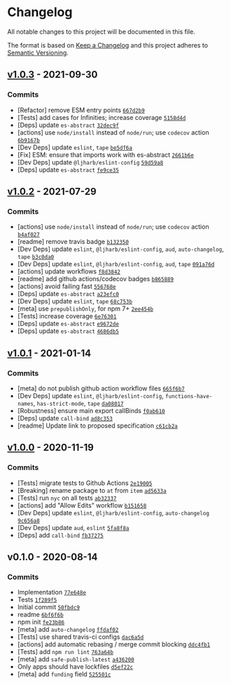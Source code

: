 # Changelog

All notable changes to this project will be documented in this file.

The format is based on [Keep a Changelog](https://keepachangelog.com/en/1.0.0/)
and this project adheres to [Semantic Versioning](https://semver.org/spec/v2.0.0.html).

## [v1.0.3](https://github.com/es-shims/Array.prototype.at/compare/v1.0.2...v1.0.3) - 2021-09-30

### Commits

- [Refactor] remove ESM entry points [`667d2b9`](https://github.com/es-shims/Array.prototype.at/commit/667d2b94aadfdbfd9e958c263c886a92b3b65965)
- [Tests] add cases for Infinities; increase coverage [`5158d4d`](https://github.com/es-shims/Array.prototype.at/commit/5158d4d1bd19ac1b6bb7d5a1f1e07dcf622020af)
- [Deps] update `es-abstract` [`32dec9f`](https://github.com/es-shims/Array.prototype.at/commit/32dec9fd71c97cf9cdca379167d7d29dc6858a63)
- [actions] use `node/install` instead of `node/run`; use `codecov` action [`6b9167b`](https://github.com/es-shims/Array.prototype.at/commit/6b9167bb8351a6b0ff8c6fcf2e08ece3ea61a072)
- [Dev Deps] update `eslint`, `tape` [`be5df6a`](https://github.com/es-shims/Array.prototype.at/commit/be5df6a638f18e3069ebc5c9ecb4b524ffa2ec61)
- [Fix] ESM: ensure that imports work with es-abstract [`2661b6e`](https://github.com/es-shims/Array.prototype.at/commit/2661b6e34f4dadec2caf6ce56f2d9219dbac94dd)
- [Dev Deps] update `@ljharb/eslint-config` [`59d59a8`](https://github.com/es-shims/Array.prototype.at/commit/59d59a898401fd797042da4a659a1a60e939064b)
- [Deps] update `es-abstract` [`fe9ce35`](https://github.com/es-shims/Array.prototype.at/commit/fe9ce351f2ed75679bcaaeb90da35cb6d5d6934b)

## [v1.0.2](https://github.com/es-shims/Array.prototype.at/compare/v1.0.1...v1.0.2) - 2021-07-29

### Commits

- [actions] use `node/install` instead of `node/run`; use `codecov` action [`b4af027`](https://github.com/es-shims/Array.prototype.at/commit/b4af027a0006afd39698b95ab4f311e08c661345)
- [readme] remove travis badge [`b132350`](https://github.com/es-shims/Array.prototype.at/commit/b1323509f258d84f9e6f73bb29cab419baf4a310)
- [Dev Deps] update `eslint`, `@ljharb/eslint-config`, `aud`, `auto-changelog`, `tape` [`b3c0da0`](https://github.com/es-shims/Array.prototype.at/commit/b3c0da0c12cb90340f103d396f3fd2c29ab2d266)
- [Dev Deps] update `eslint`, `@ljharb/eslint-config`, `aud`, `tape` [`091a76d`](https://github.com/es-shims/Array.prototype.at/commit/091a76d64ce8196f47f7b49c2b0243b0877cc1bc)
- [actions] update workflows [`f8d3842`](https://github.com/es-shims/Array.prototype.at/commit/f8d3842d30fc5030cd0fe662b32db9334a557c5c)
- [readme] add github actions/codecov badges [`b865889`](https://github.com/es-shims/Array.prototype.at/commit/b86588935f7afc5dcf504e712bb01c6006eb36ed)
- [actions] avoid failing fast [`556768e`](https://github.com/es-shims/Array.prototype.at/commit/556768ea15585e2172ee8a5076ea38abd5fa5cdb)
- [Deps] update `es-abstract` [`a23efc0`](https://github.com/es-shims/Array.prototype.at/commit/a23efc0b4b036c0094622238fa4e0b00f2c976aa)
- [Dev Deps] update `eslint`, `tape` [`68c753b`](https://github.com/es-shims/Array.prototype.at/commit/68c753bb919a62154908a4501c2a9fdd6d4f5057)
- [meta] use `prepublishOnly`, for npm 7+ [`2ee454b`](https://github.com/es-shims/Array.prototype.at/commit/2ee454b614c05267085cbcddb78b48feeded88da)
- [Tests] increase coverage [`6e76301`](https://github.com/es-shims/Array.prototype.at/commit/6e763012b721444ad16d23b949d8ec96c0e2f716)
- [Deps] update `es-abstract` [`e9672de`](https://github.com/es-shims/Array.prototype.at/commit/e9672deb8361cc95c51ee60cb4c2c9f3b523464c)
- [Deps] update `es-abstract` [`4686db5`](https://github.com/es-shims/Array.prototype.at/commit/4686db562857d614ae52dcc249b33779402795b7)

## [v1.0.1](https://github.com/es-shims/Array.prototype.at/compare/v1.0.0...v1.0.1) - 2021-01-14

### Commits

- [meta] do not publish github action workflow files [`665f6b7`](https://github.com/es-shims/Array.prototype.at/commit/665f6b766fbfbd6d30fa6da6df8866cd37d8640e)
- [Dev Deps] update `eslint`, `@ljharb/eslint-config`, `functions-have-names`, `has-strict-mode`, `tape` [`da08017`](https://github.com/es-shims/Array.prototype.at/commit/da080173d5f8c60f34a17b4570474ea47307c7ac)
- [Robustness] ensure main export callBinds [`f0ab610`](https://github.com/es-shims/Array.prototype.at/commit/f0ab6105d48f9ee8d899fcd066611478677a35ff)
- [Deps] update `call-bind` [`ad8c353`](https://github.com/es-shims/Array.prototype.at/commit/ad8c353a35f6c30b162f56a12a0e53cbd90545b8)
- [readme] Update link to proposed specification [`c61cb2a`](https://github.com/es-shims/Array.prototype.at/commit/c61cb2a0222b1b2c94a94a5fe2159df6cef20df7)

## [v1.0.0](https://github.com/es-shims/Array.prototype.at/compare/v0.1.0...v1.0.0) - 2020-11-19

### Commits

- [Tests] migrate tests to Github Actions [`2e19005`](https://github.com/es-shims/Array.prototype.at/commit/2e1900557de3d535b2f98d4acdfcc168a0d2493b)
- [Breaking] rename package to `at` from `item` [`ad5633a`](https://github.com/es-shims/Array.prototype.at/commit/ad5633a5e65e120f88bdec0218ba12f6877d28fa)
- [Tests] run `nyc` on all tests [`ab32337`](https://github.com/es-shims/Array.prototype.at/commit/ab32337a861741cc6f8fa47cd345f1f49f65f412)
- [actions] add "Allow Edits" workflow [`b151658`](https://github.com/es-shims/Array.prototype.at/commit/b15165887970616e71b3f365e1c2c5da3c9531ae)
- [Dev Deps] update `eslint`, `@ljharb/eslint-config`, `auto-changelog` [`9c656a8`](https://github.com/es-shims/Array.prototype.at/commit/9c656a8ddab82c9f047bb1efa0523cc63d3fded7)
- [Dev Deps] update `aud`, `eslint` [`5fa8f8a`](https://github.com/es-shims/Array.prototype.at/commit/5fa8f8afd2cd3ee74d193404363a3947a1ec3730)
- [Deps] add `call-bind` [`fb37275`](https://github.com/es-shims/Array.prototype.at/commit/fb37275bcd07b06175194937a28fc9b65fe57f89)

## v0.1.0 - 2020-08-14

### Commits

- Implementation [`77e648e`](https://github.com/es-shims/Array.prototype.at/commit/77e648ea2c5ef2236c248691abca94cae1188fa9)
- Tests [`1f289f5`](https://github.com/es-shims/Array.prototype.at/commit/1f289f563e08b6228da6c939281f4597ab82cead)
- Initial commit [`50fbdc9`](https://github.com/es-shims/Array.prototype.at/commit/50fbdc951d03131b11a3a1b6fe0dd9ca06587909)
- readme [`6bf6f6b`](https://github.com/es-shims/Array.prototype.at/commit/6bf6f6b639cdbccb2e1dd7d5f713ce5d60eda2f5)
- npm init [`fe23b86`](https://github.com/es-shims/Array.prototype.at/commit/fe23b8692a026659562b2924e2372cd2f811c41c)
- [meta] add `auto-changelog` [`ffdaf02`](https://github.com/es-shims/Array.prototype.at/commit/ffdaf02675b96bafb959725d2651e19ab7cd9d22)
- [Tests] use shared travis-ci configs [`dac6a5d`](https://github.com/es-shims/Array.prototype.at/commit/dac6a5dc266bc3b89192260b992c4dc90b36db8f)
- [actions] add automatic rebasing / merge commit blocking [`ddc4fb1`](https://github.com/es-shims/Array.prototype.at/commit/ddc4fb1b0f47b3b4719e6efab8a3160cff4b35f3)
- [Tests] add `npm run lint` [`763a64b`](https://github.com/es-shims/Array.prototype.at/commit/763a64bc2807b8934c4c204e9aa061e6c1f0b03c)
- [meta] add `safe-publish-latest` [`a436200`](https://github.com/es-shims/Array.prototype.at/commit/a436200718842597cc8c11e5848ca54cf803e430)
- Only apps should have lockfiles [`d5ef22c`](https://github.com/es-shims/Array.prototype.at/commit/d5ef22c0145201b3667eb37e3b5d024604e02176)
- [meta] add `funding` field [`525501c`](https://github.com/es-shims/Array.prototype.at/commit/525501c562674cecfb583bdf5984d888e4cdb3fc)
